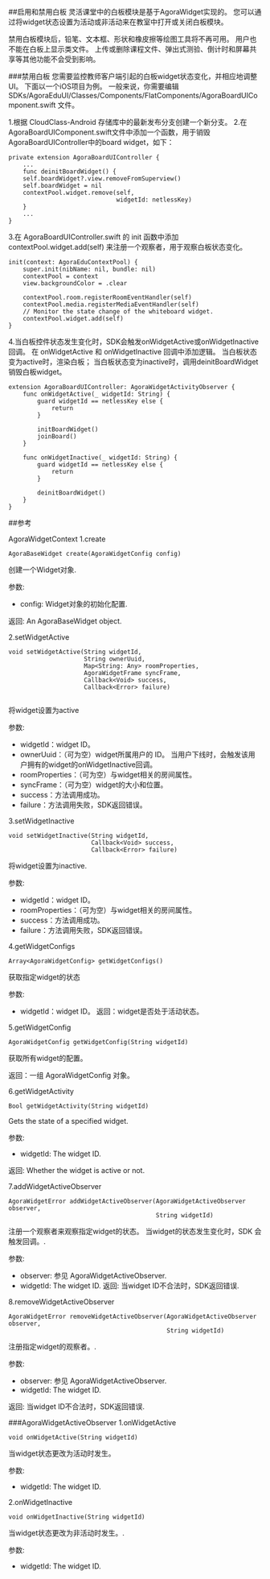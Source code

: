 ##启用和禁用白板
灵活课堂中的白板模块是基于AgoraWidget实现的。 您可以通过将widget状态设置为活动或非活动来在教室中打开或关闭白板模块。

禁用白板模块后，铅笔、文本框、形状和橡皮擦等绘图工具将不再可用。 用户也不能在白板上显示类文件。 上传或删除课程文件、弹出式测验、倒计时和屏幕共享等其他功能不会受到影响。

###禁用白板
您需要监控教师客户端引起的白板widget状态变化，并相应地调整UI。 下面以一个iOS项目为例。 一般来说，你需要编辑 SDKs/AgoraEduUI/Classes/Components/FlatComponents/AgoraBoardUIComponent.swift 文件。

1.根据 CloudClass-Android 存储库中的最新发布分支创建一个新分支。
2.在AgoraBoardUIComponent.swift文件中添加一个函数，用于销毁AgoraBoardUIController中的board widget，如下：
```
private extension AgoraBoardUIController {
    ...
    func deinitBoardWidget() {
    self.boardWidget?.view.removeFromSuperview()
    self.boardWidget = nil
    contextPool.widget.remove(self,
                              widgetId: netlessKey)
    }
    ...
}
```


3.在 AgoraBoardUIController.swift 的 init 函数中添加 contextPool.widget.add(self) 来注册一个观察者，用于观察白板状态变化。
```
init(context: AgoraEduContextPool) {
    super.init(nibName: nil, bundle: nil)
    contextPool = context
    view.backgroundColor = .clear
 
    contextPool.room.registerRoomEventHandler(self)
    contextPool.media.registerMediaEventHandler(self)
    // Monitor the state change of the whiteboard widget.
    contextPool.widget.add(self)
}
```

4.当白板控件状态发生变化时，SDK会触发onWidgetActive或onWidgetInactive回调。 在 onWidgetActive 和 onWidgetInactive 回调中添加逻辑。 当白板状态变为active时，渲染白板； 当白板状态变为inactive时，调用deinitBoardWidget销毁白板widget。
```
extension AgoraBoardUIController: AgoraWidgetActivityObserver {
    func onWidgetActive(_ widgetId: String) {
        guard widgetId == netlessKey else {
            return
        }
 
        initBoardWidget()
        joinBoard()
    }
 
    func onWidgetInactive(_ widgetId: String) {
        guard widgetId == netlessKey else {
            return
        }
 
        deinitBoardWidget()
    }
}
```
##参考

AgoraWidgetContext
1.create
```
AgoraBaseWidget create(AgoraWidgetConfig config)
```

创建一个Widget对象.

参数:

- config: Widget对象的初始化配置.

返回: An AgoraBaseWidget object.

2.setWidgetActive
```
void setWidgetActive(String widgetId,
                     String ownerUuid,
                     Map<String: Any> roomProperties,
                     AgoraWidgetFrame syncFrame,
                     Callback<Void> success,
                     Callback<Error> failure)
                    
```
将widget设置为active


参数:
- widgetId：widget ID。
- ownerUuid：（可为空）widget所属用户的 ID。 当用户下线时，会触发该用户拥有的widget的onWidgetInactive回调。
- roomProperties：（可为空）与widget相关的房间属性。
- syncFrame：（可为空）widget的大小和位置。
- success：方法调用成功。
- failure：方法调用失败，SDK返回错误。

3.setWidgetInactive
```
void setWidgetInactive(String widgetId,
                       Callback<Void> success,
                       Callback<Error> failure)

```
将widget设置为inactive.

参数:

- widgetId：widget ID。
- roomProperties：（可为空）与widget相关的房间属性。
- success：方法调用成功。
- failure：方法调用失败，SDK返回错误。

4.getWidgetConfigs
```
Array<AgoraWidgetConfig> getWidgetConfigs()
```

获取指定widget的状态

参数:

- widgetId：widget ID。
返回：widget是否处于活动状态。

5.getWidgetConfig
```
AgoraWidgetConfig getWidgetConfig(String widgetId)
```

获取所有widget的配置。

返回：一组 AgoraWidgetConfig 对象。

6.getWidgetActivity
```
Bool getWidgetActivity(String widgetId)
```

Gets the state of a specified widget.

参数:

- widgetId: The widget ID.

返回: Whether the widget is active or not.


7.addWidgetActiveObserver
```
AgoraWidgetError addWidgetActiveObserver(AgoraWidgetActiveObserver observer,
                                         String widgetId)

```
注册一个观察者来观察指定widget的状态。 当widget的状态发生变化时，SDK 会触发回调。.

参数:

- observer: 参见 AgoraWidgetActiveObserver.
- widgetId: The widget ID.
返回: 当widget ID不合法时，SDK返回错误.

8.removeWidgetActiveObserver
```
AgoraWidgetError removeWidgetActiveObserver(AgoraWidgetActiveObserver observer,
                                            String widgetId)

```
注册指定widget的观察者。.

参数:

- observer: 参见 AgoraWidgetActiveObserver.
- widgetId: The widget ID.

返回: 当widget ID不合法时，SDK返回错误.

###AgoraWidgetActiveObserver
1.onWidgetActive
```
void onWidgetActive(String widgetId)
```

当widget状态更改为活动时发生。

参数:

- widgetId: The widget ID.

2.onWidgetInactive
```
void onWidgetInactive(String widgetId)
```

当widget状态更改为非活动时发生。.

参数:
- widgetId: The widget ID.
